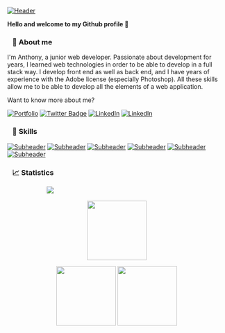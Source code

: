 [![Header](https://i.ibb.co/yXT96GZ/Git-Hub-Header-min.png)](#)

**Hello and welcome to my Github profile 👨**  

### &nbsp;&nbsp; 📌 About me
I'm Anthony, a junior web developer. Passionate about development for years, I learned web technologies in order to be able to develop in a full stack way. I develop front end as well as back end, and I have years of experience with the Adobe license (especially Photoshop). All these skills allow me to be able to develop all the elements of a web application.  

Want to know more about me?  


[![Portfolio](https://shields.io/badge/My-Portfolio-blue?logo=Atom&style=for-the-badge)](https://anthonydlm.com)
[![Twitter Badge](https://shields.io/badge/Twitter-Profile-blue?logo=twitter&style=for-the-badge)](https://twitter.com/Anthony_Dlm28)
[![LinkedIn](https://shields.io/badge/LinkedIn-Profile-blue?logo=LinkedIn&style=for-the-badge)](https://www.linkedin.com/in/anthonydelmeire28/)
[![LinkedIn](https://shields.io/badge/anthonydelmeire2709@gmail.com-gray?logo=Mail.Ru&style=for-the-badge)](mailto:anthonydelmeire2709@gmail.com)  

### &nbsp;&nbsp; 📝 Skills  
[![Subheader](https://i.ibb.co/DtLWnSM/image-5.png)](#)
[![Subheader](https://i.ibb.co/hMGKmRb/image-6.png)](#)
[![Subheader](https://i.ibb.co/0yZZfv8/image-3.png)](#)
[![Subheader](https://i.ibb.co/T8vvvJq/image-8.png)](#)
[![Subheader](https://i.ibb.co/VQ61qqG/image-4.png)](#)
[![Subheader](https://i.ibb.co/fH3C6r3/image-7.png)](#)

### &nbsp;&nbsp; 📈 Statistics 

&nbsp;&nbsp;&nbsp;&nbsp;&nbsp;&nbsp;&nbsp;&nbsp;&nbsp;&nbsp;&nbsp;&nbsp;&nbsp;&nbsp;&nbsp;&nbsp;&nbsp;&nbsp;&nbsp;&nbsp;&nbsp;&nbsp;
![](http://github-profile-summary-cards.vercel.app/api/cards/profile-details?username=AnthonyDel28&show_icons=true&line_height=27&count_private=true&title_color=ffffff&text_color=c9cacc&icon_color=4AB097&bg_color=1A2B34)
<br>
   <p align="center">
        <img height="137px" src="https://github-readme-streak-stats.herokuapp.com/?user=AnthonyDel28&hide_border=true&theme=nightowl&bg_color=#1B2E38" />
    </p>
    <p align="center">
        <img height="137px" src="https://github-readme-stats.vercel.app/api?username=AnthonyDel28&hide_title=true&hide_border=true&show_icons=true&include_all_commits=true&count_private=true&line_height=21&theme=nightowl" /> <img height="137px" src="https://github-readme-stats.vercel.app/api/top-langs/?username=AnthonyDel28&hide=html&hide_title=true&hide_border=true&layout=compact&langs_count=8&theme=nightowl" />
    </p>
